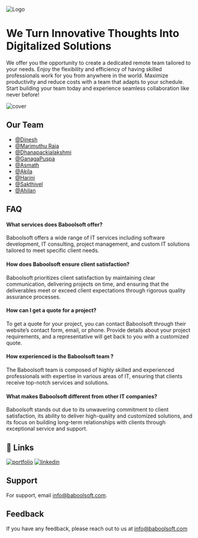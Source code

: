 

![Logo](https://baboolsoft.com/assets/images/blogo.png)


# We Turn Innovative Thoughts Into Digitalized Solutions

We offer you the opportunity to create a dedicated remote team tailored to your needs. Enjoy the flexibility and efficiency of having skilled professionals work for you from anywhere in the world. Maximize productivity and reduce costs with a team that adapts to your schedule. Start building your team today and experience seamless collaboration like never before!



![cover](https://media.licdn.com/dms/image/D563DAQGi6Dj2nbCL8A/image-scale_191_1128/0/1675335120509/baboolsoft_cover?e=1720879200&v=beta&t=dAmS7sVHsIw4pyWEyvLc3XcCUuNvT1p3XHIlh5A05-Y)


## Our Team

- [@Dinesh](https://www.github.com/dnshko)
- [@Marimuthu Raja](https://www.github.com/Marimuthu-Raja)
- [@Dhanapackialakshmi](https://www.github.com/dhanapackialskshmi)
- [@GanagaPuspa](https://www.github.com/GanagaPuspa-Baboolsoft)
- [@Asmath](https://www.github.com/asmath-s)
- [@Akila](https://www.github.com/Akila1804)
- [@Harini](https://www.github.com/ikigai-follower)
- [@Sakthivel](https://www.github.com/psvel332)
- [@Ahilan](https://www.github.com/Ahilan0499)


## FAQ

#### What services does Baboolsoft offer?

Baboolsoft offers a wide range of IT services including software development, IT consulting, project management, and custom IT solutions tailored to meet specific client needs.

#### How does Baboolsoft ensure client satisfaction?

Baboolsoft prioritizes client satisfaction by maintaining clear communication, delivering projects on time, and ensuring that the deliverables meet or exceed client expectations through rigorous quality assurance processes.

#### How can I get a quote for a project?

To get a quote for your project, you can contact Baboolsoft through their website’s contact form, email, or phone. Provide details about your project requirements, and a representative will get back to you with a customized quote.

#### How experienced is the Baboolsoft team ?

The Baboolsoft team is composed of highly skilled and experienced professionals with expertise in various areas of IT, ensuring that clients receive top-notch services and solutions.

#### What makes Baboolsoft different from other IT companies?

Baboolsoft stands out due to its unwavering commitment to client satisfaction, its ability to deliver high-quality and customized solutions, and its focus on building long-term relationships with clients through exceptional service and support.

## 🔗 Links
[![portfolio](https://img.shields.io/badge/Baboolsoft-000?style=for-the-badge&logo=ko-fi&logoColor=white)](https://baboolsoft.com/)
[![linkedin](https://img.shields.io/badge/linkedin-0A66C2?style=for-the-badge&logo=linkedin&logoColor=white)](https://www.linkedin.com/company/baboolsoft/)



## Support

For support, email info@baboolsoft.com.


## Feedback

If you have any feedback, please reach out to us at info@baboolsoft.com

